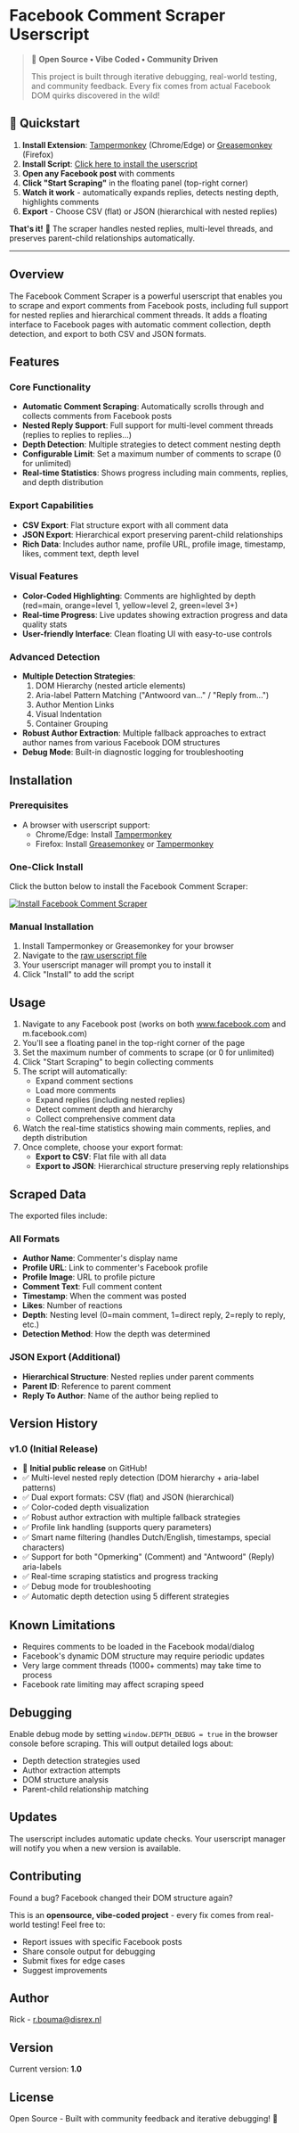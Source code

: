# Facebook Comment Scraper Userscript

> 🎉 **Open Source • Vibe Coded • Community Driven**
>
> This project is built through iterative debugging, real-world testing, and community feedback. Every fix comes from actual Facebook DOM quirks discovered in the wild!

## 🚀 Quickstart

1. **Install Extension**: [Tampermonkey](https://tampermonkey.net/) (Chrome/Edge) or [Greasemonkey](https://addons.mozilla.org/en-US/firefox/addon/greasemonkey/) (Firefox)
2. **Install Script**: [Click here to install the userscript](https://github.com/disrex-group/FB-Comments-Exporter-User-script/raw/refs/heads/master/facebook-comment-scraper.user.js)
3. **Open any Facebook post** with comments
4. **Click "Start Scraping"** in the floating panel (top-right corner)
5. **Watch it work** - automatically expands replies, detects nesting depth, highlights comments
6. **Export** - Choose CSV (flat) or JSON (hierarchical with nested replies)

**That's it!** 🎯 The scraper handles nested replies, multi-level threads, and preserves parent-child relationships automatically.

---

## Overview

The Facebook Comment Scraper is a powerful userscript that enables you to scrape and export comments from Facebook posts, including full support for nested replies and hierarchical comment threads. It adds a floating interface to Facebook pages with automatic comment collection, depth detection, and export to both CSV and JSON formats.

## Features

### Core Functionality
- **Automatic Comment Scraping**: Automatically scrolls through and collects comments from Facebook posts
- **Nested Reply Support**: Full support for multi-level comment threads (replies to replies to replies...)
- **Depth Detection**: Multiple strategies to detect comment nesting depth
- **Configurable Limit**: Set a maximum number of comments to scrape (0 for unlimited)
- **Real-time Statistics**: Shows progress including main comments, replies, and depth distribution

### Export Capabilities
- **CSV Export**: Flat structure export with all comment data
- **JSON Export**: Hierarchical export preserving parent-child relationships
- **Rich Data**: Includes author name, profile URL, profile image, timestamp, likes, comment text, depth level

### Visual Features
- **Color-Coded Highlighting**: Comments are highlighted by depth (red=main, orange=level 1, yellow=level 2, green=level 3+)
- **Real-time Progress**: Live updates showing extraction progress and data quality stats
- **User-friendly Interface**: Clean floating UI with easy-to-use controls

### Advanced Detection
- **Multiple Detection Strategies**:
  1. DOM Hierarchy (nested article elements)
  2. Aria-label Pattern Matching ("Antwoord van..." / "Reply from...")
  3. Author Mention Links
  4. Visual Indentation
  5. Container Grouping
- **Robust Author Extraction**: Multiple fallback approaches to extract author names from various Facebook DOM structures
- **Debug Mode**: Built-in diagnostic logging for troubleshooting

## Installation

### Prerequisites

- A browser with userscript support:
  - Chrome/Edge: Install [Tampermonkey](https://tampermonkey.net/)
  - Firefox: Install [Greasemonkey](https://addons.mozilla.org/en-US/firefox/addon/greasemonkey/) or [Tampermonkey](https://tampermonkey.net/)

### One-Click Install

Click the button below to install the Facebook Comment Scraper:

[![Install Facebook Comment Scraper](https://img.shields.io/badge/Install-Facebook%20Comment%20Scraper-brightgreen)](https://github.com/disrex-group/FB-Comments-Exporter-User-script/raw/refs/heads/master/facebook-comment-scraper.user.js)

### Manual Installation

1. Install Tampermonkey or Greasemonkey for your browser
2. Navigate to the [raw userscript file](https://github.com/disrex-group/FB-Comments-Exporter-User-script/raw/refs/heads/master/facebook-comment-scraper.user.js)
3. Your userscript manager will prompt you to install it
4. Click "Install" to add the script

## Usage

1. Navigate to any Facebook post (works on both www.facebook.com and m.facebook.com)
2. You'll see a floating panel in the top-right corner of the page
3. Set the maximum number of comments to scrape (or 0 for unlimited)
4. Click "Start Scraping" to begin collecting comments
5. The script will automatically:
   - Expand comment sections
   - Load more comments
   - Expand replies (including nested replies)
   - Detect comment depth and hierarchy
   - Collect comprehensive comment data
6. Watch the real-time statistics showing main comments, replies, and depth distribution
7. Once complete, choose your export format:
   - **Export to CSV**: Flat file with all data
   - **Export to JSON**: Hierarchical structure preserving reply relationships

## Scraped Data

The exported files include:

### All Formats
- **Author Name**: Commenter's display name
- **Profile URL**: Link to commenter's Facebook profile
- **Profile Image**: URL to profile picture
- **Comment Text**: Full comment content
- **Timestamp**: When the comment was posted
- **Likes**: Number of reactions
- **Depth**: Nesting level (0=main comment, 1=direct reply, 2=reply to reply, etc.)
- **Detection Method**: How the depth was determined

### JSON Export (Additional)
- **Hierarchical Structure**: Nested replies under parent comments
- **Parent ID**: Reference to parent comment
- **Reply To Author**: Name of the author being replied to

## Version History

### v1.0 (Initial Release)
- 🎉 **Initial public release** on GitHub!
- ✅ Multi-level nested reply detection (DOM hierarchy + aria-label patterns)
- ✅ Dual export formats: CSV (flat) and JSON (hierarchical)
- ✅ Color-coded depth visualization
- ✅ Robust author extraction with multiple fallback strategies
- ✅ Profile link handling (supports query parameters)
- ✅ Smart name filtering (handles Dutch/English, timestamps, special characters)
- ✅ Support for both "Opmerking" (Comment) and "Antwoord" (Reply) aria-labels
- ✅ Real-time scraping statistics and progress tracking
- ✅ Debug mode for troubleshooting
- ✅ Automatic depth detection using 5 different strategies

## Known Limitations

- Requires comments to be loaded in the Facebook modal/dialog
- Facebook's dynamic DOM structure may require periodic updates
- Very large comment threads (1000+ comments) may take time to process
- Facebook rate limiting may affect scraping speed

## Debugging

Enable debug mode by setting `window.DEPTH_DEBUG = true` in the browser console before scraping. This will output detailed logs about:
- Depth detection strategies used
- Author extraction attempts
- DOM structure analysis
- Parent-child relationship matching

## Updates

The userscript includes automatic update checks. Your userscript manager will notify you when a new version is available.

## Contributing

Found a bug? Facebook changed their DOM structure again?

This is an **opensource, vibe-coded project** - every fix comes from real-world testing! Feel free to:
- Report issues with specific Facebook posts
- Share console output for debugging
- Submit fixes for edge cases
- Suggest improvements

## Author

Rick - r.bouma@disrex.nl

## Version

Current version: **1.0**

## License

Open Source - Built with community feedback and iterative debugging! 🚀
